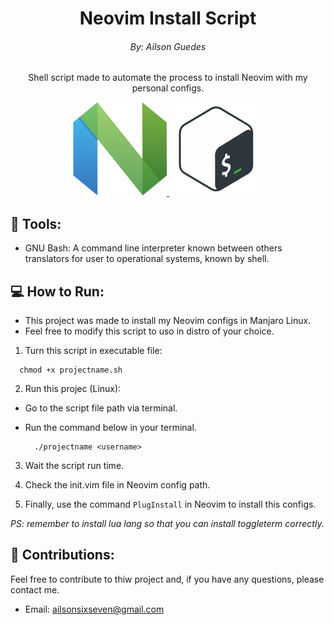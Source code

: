 <h1 align='center'> Neovim Install Script </h1>
<h6 align='center'> By: Ailson Guedes </h6>

<p align='center'>Shell script made to automate the process to install Neovim with my personal configs.</p>

<div align='center'>
  <a href="https://neovim.io/" target="_blank">
      <img src="./img/neovim_logo.png" width="150" height="150" />
  </a>

  <a href="https://pt.wikipedia.org/wiki/Bash" target="_blank">
      <img src="./img/bash_logo.png" width="150" height="150" />
  </a>
</div>

## 🔧 Tools:

-   GNU Bash: A command line interpreter known between others translators for user to operational systems, known by shell.

## 💻 How to Run:

- This project was made to install my Neovim configs in Manjaro Linux.
- Feel free to modify this script to uso in distro of your choice.

1. Turn this script in executable file:

  ```shell
    chmod +x projectname.sh
  ```

2. Run this projec (Linux):

- Go to the script file path via terminal.

- Run the command below in your terminal.

  ```shell
    ./projectname <username>
  ```

3. Wait the script run time.

4. Check the init.vim file in Neovim config path.

5. Finally, use the command `PlugInstall` in Neovim to install this configs.

*PS: remember to install lua lang so that you can install toggleterm correctly.*

## 🙏 Contributions:

Feel free to contribute to thiw project and, if you have any questions, please contact me.

- Email: [ailsonsixseven@gmail.com](mailto:ailsonsixseven@gmail.com)

